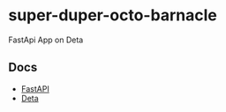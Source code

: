 # super-duper-octo-barnacle
FastApi App on Deta

## Docs
 * [FastAPI](https://fastapi.tiangolo.com/deployment/deta/)
 * [Deta](https://docs.deta.sh/docs/micros/getting_started/)